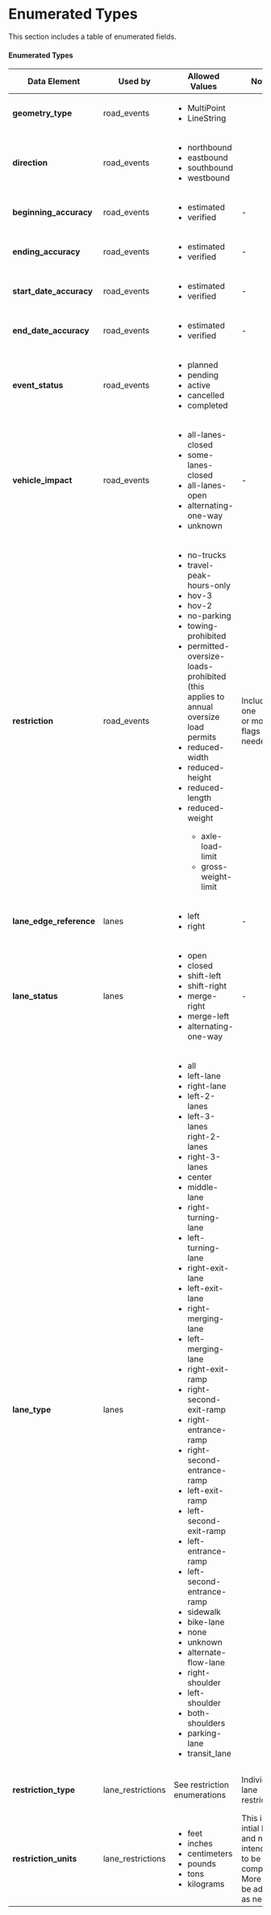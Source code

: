 # Enumerated Types
This section includes a table of enumerated fields.

#### Enumerated Types
Data Element | Used by | Allowed Values | Notes | Source
------------ | ------- | -------------- | ----- | ------
**geometry_type**|road_events|<ul><li>MultiPoint</li><li>LineString</li></ul>||[geoJson Specification](https://tools.ietf.org/html/rfc7946)
**direction**|road_events|<ul><li>northbound</li><li>eastbound</li><li>southbound</li><li>westbound</li></ul>||[Adapted from<br>TMDD link-<br>alignment](/data-tables/enumerated-field-definitions-derived-from-its-standards.md#event_direction)
**beginning_accuracy**|road_events|<ul><li>estimated</li><li>verified</li></ul>|-|[See Spatial Verification Definition](/data-tables/enumerated-field-definitions.md#spatial-verification-definitions-table)
**ending_accuracy**|road_events|<ul><li>estimated</li><li>verified</li></ul>|-|[See Spatial Verification Definition](/data-tables/enumerated-field-definitions.md#spatial-verification-definitions-table)
**start_date_accuracy**|road_events|<ul><li>estimated</li><li>verified</li></ul>|-|[See Time Verification Definition](/data-tables/enumerated-field-definitions.md#time-verification-definitions--table)
**end_date_accuracy**|road_events|<ul><li>estimated</li><li>verified</li></ul>|-|[See Time Verification Definition](/data-tables/enumerated-field-definitions.md#time-verification-definitions--table)
**event_status** | road_events | <ul><li>planned</li><li>pending</li><li>active</li><li>cancelled</li><li>completed</li></ul>|| [See Event Status Definition.](/data-tables/enumerated-field-definitions.md#work-zone-event-status-definitions-table) 
**vehicle_impact**|road_events|<ul><li>all-lanes-closed</li><li>some-lanes-closed</li><li>all-lanes-open</li><li>alternating-one-way</li><li>unknown</li></ul>|-|- 
**restriction** | road_events | <ul><li>no-trucks</li><li>travel-peak-hours-only</li><li>hov-3</li><li>hov-2</li><li>no-parking</li><li>towing-prohibited</li><li>permitted-oversize-loads-<br>prohibited (this applies to<br>annual oversize load<br>permits</li><li>reduced-width</li><li>reduced-height</li><li>reduced-length</li><li>reduced-weight</li><ul><li>axle-load-limit</li><li>gross-weight-limit</li></ul></ul> | Included one<br>or more<br>flags as needed | [See Restriction Type Definition.](/data-tables/enumerated-field-definitions.md#restriction-type-definitions-table) 
**lane_edge_reference**|lanes|<ul><li>left</li><li>right</li></ul>|-|-
**lane_status**|lanes|<ul><li>open</li><li>closed</li><li>shift-left</li><li>shift-right</li><li>merge-right</li><li>merge-left</li><li>alternating-one-way</li></ul>|-|-
**lane_type** | lanes | <ul><li>all</li><li>left-lane</li><li>right-lane</li><li>left-2-lanes</li><li>left-3-lanes</li>right-2-lanes</li><li>right-3-lanes</li><li>center</li><li>middle-lane</li><li>right-turning-lane</li><li>left-turning-lane</li><li>right-exit-lane</li><li>left-exit-lane</li><li>right-merging-lane</li><li>left-merging-lane</li><li>right-exit-ramp</li><li>right-second-exit-ramp</li><li>right-entrance-ramp</li><li>right-second-entrance-ramp</li><li>left-exit-ramp</li><li>left-second-exit-ramp</li><li>left-entrance-ramp</li><li>left-second-entrance-ramp</li><li>sidewalk</li><li>bike-lane</li><li>none</li><li>unknown</li><li>alternate-flow-lane</li><li>right-shoulder</li><li>left-shoulder</li><li>both-shoulders</li><li>parking-lane</li><li>transit_lane</li></ul> |  | [Adapted from<br>TMDD<br>LaneRoadway](/data-tables/enumerated-field-definitions-derived-from-its-standards.md#event_open_lanes-and-event_closed_lanes)
**restriction_type** | lane_restrictions | See restriction enumerations | Individual lane restrictions | [See Restriction Type Definition.](/data-tables/enumerated-field-definitions.md#restriction-type-definitions-table)
**restriction_units** | lane_restrictions | <ul><li>feet</li><li>inches</li><li>centimeters</li><li>pounds</li><li>tons</li><li>kilograms</li></ul> | This is an intial list and not intended to be complete. More will be added as needed. | 
